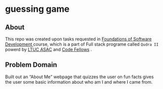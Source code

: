# guessing game

## About 
This repo was created upon tasks requested in [ Foundations of Software Development ](https://asac.ltuc.com/courses/code-201-foundations-of-software-development/) course, which is a part of Full stack programe called `Qudra II` powerd by [LTUC ASAC](https://asac.ltuc.com/) and [Code Fellows](https://www.codefellows.org/) .


## Problem Domain

Built out an “About Me” webpage that quizzes the user on fun facts gives the user some basic information about who am I and where I came from. 